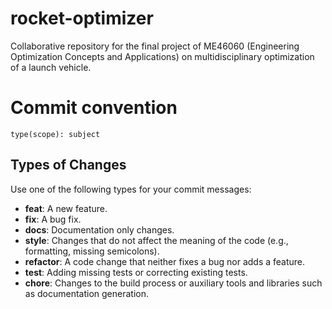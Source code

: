 # rocket-optimizer
Collaborative repository for the final project of ME46060 (Engineering Optimization Concepts and Applications) on multidisciplinary optimization of a launch vehicle.

# Commit convention
`type(scope): subject`

## Types of Changes
Use one of the following types for your commit messages:

- **feat**: A new feature.
- **fix**: A bug fix.
- **docs**: Documentation only changes.
- **style**: Changes that do not affect the meaning of the code (e.g., formatting, missing semicolons).
- **refactor**: A code change that neither fixes a bug nor adds a feature.
- **test**: Adding missing tests or correcting existing tests.
- **chore**: Changes to the build process or auxiliary tools and libraries such as documentation generation.

